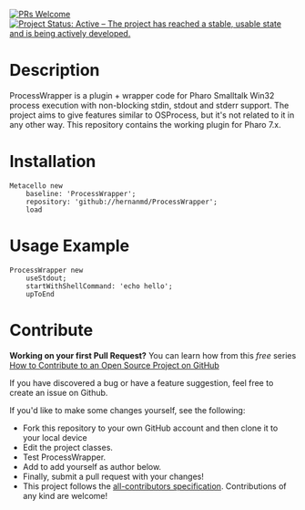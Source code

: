 [![PRs Welcome](https://img.shields.io/badge/PRs-welcome-brightgreen.svg?style=flat-square)](http://makeapullrequest.com)
[![Project Status: Active – The project has reached a stable, usable state and is being actively developed.](http://www.repostatus.org/badges/latest/active.svg)](http://www.repostatus.org/#active)

# Description

ProcessWrapper is a plugin + wrapper code for Pharo Smalltalk Win32 process execution with non-blocking stdin, stdout and stderr support. The project aims to give features similar to OSProcess, but it's not related to it in any other way. This repository contains the working plugin for Pharo 7.x.

# Installation

[//]: # (pi)
```smalltalk
Metacello new
    baseline: 'ProcessWrapper';
    repository: 'github://hernanmd/ProcessWrapper';
    load
```

# Usage Example

```smalltalk
ProcessWrapper new
	useStdout;
	startWithShellCommand: 'echo hello';
	upToEnd
```

# Contribute

**Working on your first Pull Request?** You can learn how from this *free* series [How to Contribute to an Open Source Project on GitHub](https://egghead.io/series/how-to-contribute-to-an-open-source-project-on-github)

If you have discovered a bug or have a feature suggestion, feel free to create an issue on Github.

If you'd like to make some changes yourself, see the following:

  - Fork this repository to your own GitHub account and then clone it to your local device
  - Edit the project classes.
  - Test ProcessWrapper.
  - Add <your GitHub username> to add yourself as author below.
  - Finally, submit a pull request with your changes!
  - This project follows the [all-contributors specification](https://github.com/kentcdodds/all-contributors). Contributions of any kind are welcome!
